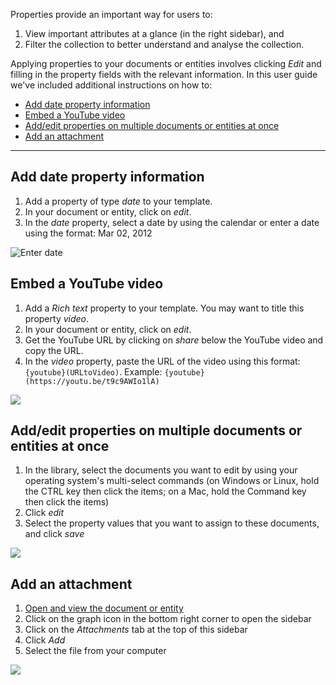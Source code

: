 Properties provide an important way for users to: 
1. View important attributes at a glance (in the right sidebar), and 
2. Filter the collection to better understand and analyse the collection.

Applying properties to your documents or entities involves clicking _Edit_ and filling in the property fields with the relevant information. In this user guide we've included additional instructions on how to:

* [Add date property information](https://github.com/huridocs/uwazi/wiki/Apply-properties#add-date-property-information)
* [Embed a YouTube video](https://github.com/huridocs/uwazi/wiki/Apply-properties#embed-a-youtube-video)
* [Add/edit properties on multiple documents or entities at once](https://github.com/huridocs/uwazi/wiki/Apply-properties#addedit-properties-on-multiple-documents-or-entities-at-once)
* [Add an attachment](https://github.com/huridocs/uwazi/wiki/Apply-properties#add-an-attachment)

***

## Add date property information
1. Add a property of type _date_ to your template. 
2. In your document or entity, click on _edit_.
3. In the _date_ property, select a date by using the calendar or enter a date using the format: Mar 02, 2012

![Enter date](http://www.uwazi.io/wp-content/uploads/2017/04/date-property.png)

## Embed a YouTube video
1. Add a _Rich text_ property to your template. You may want to title this property _video_. 
2. In your document or entity, click on _edit_. 
3. Get the YouTube URL by clicking on _share_ below the YouTube video and copy the URL.
4. In the _video_ property, paste the URL of the video using this format: `{youtube}(URLtoVideo)`. Example: `{youtube}(https://youtu.be/t9c9AWIo1lA)`

![](http://g.recordit.co/GO205KPeUE.gif)

## Add/edit properties on multiple documents or entities at once
1. In the library, select the documents you want to edit by using your operating system's multi-select commands (on Windows or Linux, hold the CTRL key then click the items; on a Mac, hold the Command key then click the items)
2. Click _edit_
3. Select the property values that you want to assign to these documents, and click _save_

![](http://g.recordit.co/MTOmvXjhv9.gif)

## Add an attachment
1. [Open and view the document or entity](https://github.com/huridocs/uwazi/wiki/Open-and-view-a-document)
2. Click on the graph icon in the bottom right corner to open the sidebar
3. Click on the _Attachments_ tab at the top of this sidebar
4. Click _Add_
5. Select the file from your computer

![](http://g.recordit.co/k41u2h3Kdy.gif)
